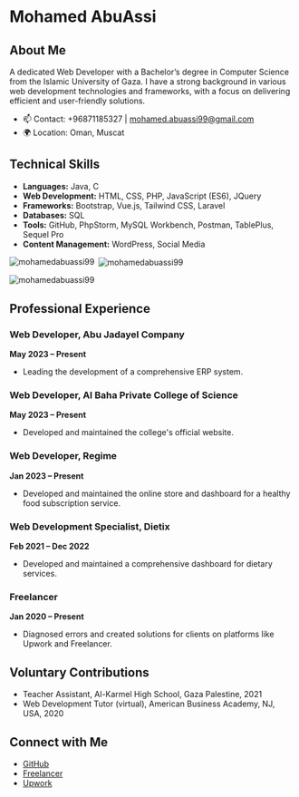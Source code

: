 # Mohamed AbuAssi

## About Me

A dedicated Web Developer with a Bachelor’s degree in Computer Science from the Islamic University of Gaza. I have a strong background in various web development technologies and frameworks, with a focus on delivering efficient and user-friendly solutions.

- 📫 Contact: +96871185327 | mohamed.abuassi99@gmail.com
- 🌍 Location: Oman, Muscat

## Technical Skills

- **Languages:** Java, C
- **Web Development:** HTML, CSS, PHP, JavaScript (ES6), JQuery
- **Frameworks:** Bootstrap, Vue.js, Tailwind CSS, Laravel
- **Databases:** SQL
- **Tools:** GitHub, PhpStorm, MySQL Workbench, Postman, TablePlus, Sequel Pro
- **Content Management:** WordPress, Social Media


<p><img align="left" src="https://github-readme-stats.vercel.app/api/top-langs?username=mohamedabuassi99&show_icons=true&locale=en&layout=compact" alt="mohamedabuassi99" /></p>

<p>&nbsp;<img align="center" src="https://github-readme-stats.vercel.app/api?username=mohamedabuassi99&show_icons=true&locale=en" alt="mohamedabuassi99" /></p>

<p><img align="center" src="https://github-readme-streak-stats.herokuapp.com/?user=mohamedabuassi99&" alt="mohamedabuassi99" /></p>

## Professional Experience

### Web Developer, Abu Jadayel Company
**May 2023 – Present**
- Leading the development of a comprehensive ERP system.

### Web Developer, Al Baha Private College of Science
**May 2023 – Present**
- Developed and maintained the college's official website.

### Web Developer, Regime
**Jan 2023 – Present**
- Developed and maintained the online store and dashboard for a healthy food subscription service.

### Web Development Specialist, Dietix
**Feb 2021 – Dec 2022**
- Developed and maintained a comprehensive dashboard for dietary services.

### Freelancer
**Jan 2020 – Present**
- Diagnosed errors and created solutions for clients on platforms like Upwork and Freelancer.

## Voluntary Contributions



- Teacher Assistant, Al-Karmel High School, Gaza Palestine, 2021
- Web Development Tutor (virtual), American Business Academy, NJ, USA, 2020

## Connect with Me

- [GitHub](https://github.com/mohamedabuassi99)
- [Freelancer](https://www.freelancer.com/u/mohamedabuassi9)
- [Upwork](https://www.upwork.com/freelancers/~01cdc392e434511061)
